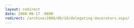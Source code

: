 ```yaml
---
layout: redirect
date: 2008-06-17 -0800
redirect: /archive/2008/06/18/delegating-decorators.aspx/
---
```

